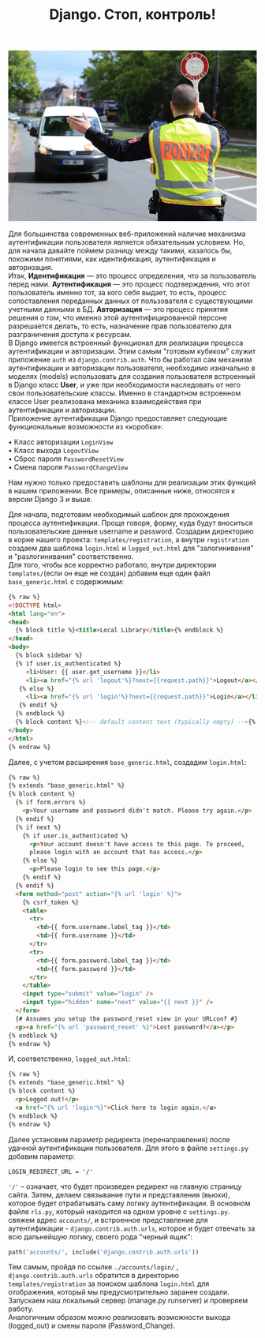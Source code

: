 ﻿---
layout: post
title: Django. Стоп, контроль!
---
![](/image/post-2020-04-01/stop-control2.jpg)

Для большинства современных веб-приложений наличие механизма аутентификации пользователя является обязательным условием. 
Но, для начала давайте поймем разницу между такими, казалось бы, похожими понятиями, как идентификация, аутентификация и авторизация.  
Итак, **Идентификация** — это процесс определения, что за пользователь перед нами. **Аутентификация** — это процесс подтверждения, что этот пользователь именно тот, за кого себя выдает, то есть, процесс сопоставления переданных данных от пользователя с существующими учетными данными в БД. **Авторизация** — это процесс принятия решения о том, что именно этой аутентифицированной персоне разрешается делать, то есть, назначение прав пользователю для разграничения доступа к ресурсам.  
В Django имеется встроенный функционал для реализации процесса аутентификации и авторизации. Этим самым "готовым кубиком" служит приложение `auth` из `django.contrib.auth`. 
Что бы работал сам механизм аутентификации и авторизации пользователя, необходимо изначально в моделях (models) использовать для создания пользователя встроенный в Django класс **User**, и уже при необходимости наследовать от него свои пользовательские классы. Именно в стандартном встроенном классе User реализована механика взаимодействия при аутентификации и авторизации.   
Приложение аутентификации Django предоставляет следующие функциональные возможности из «коробки»:  

•	Класс авторизации `LoginView`  
•	Класс выхода `LogoutView`  
•	Сброс пароля `PasswordResetView`  
•	Смена пароля `PasswordChangeView`  

Нам нужно только предоставить шаблоны для реализации этих функций в нашем приложении.
Все примеры, описанные ниже, относятся к версии Django 3 и выше.  

Для начала, подготовим необходимый шаблон для прохождения процесса аутентификации. Проще говоря, форму, куда будут вноситься пользовательские данные username и password. Создадим директорию в корне нашего проекта: `templates/registration`, а внутри `registration` создаем два шаблона `login.html` и `logged_out.html` для "залогинивания" и "разлогинивания" соответственно.  
Для того, чтобы все корректно работало, внутри директории `templates/`(если он еще не создан) добавим еще один файл `base_generic.html` с содержимым:
```html
{% raw %}
<!DOCTYPE html>
<html lang="en">
<head>
  {% block title %}<title>Local Library</title>{% endblock %}
</head>
<body>
  {% block sidebar %}
  {% if user.is_authenticated %}
     <li>User: {{ user.get_username }}</li>
     <li><a href="{% url 'logout'%}?next={{request.path}}">Logout</a></li>
   {% else %}
     <li><a href="{% url 'login'%}?next={{request.path}}">Login</a></li>
   {% endif %}
  {% endblock %}
  {% block content %}<!-- default content text (typically empty) -->{% endblock %}
</body>
</html>
{% endraw %}
```
Далее, с учетом расширения `base_generic.html`, создадим `login.html`:
```html
{% raw %}
{% extends "base_generic.html" %}
{% block content %}
  {% if form.errors %}
    <p>Your username and password didn't match. Please try again.</p>
  {% endif %}  
  {% if next %}
    {% if user.is_authenticated %}
      <p>Your account doesn't have access to this page. To proceed,
      please login with an account that has access.</p>
    {% else %}
      <p>Please login to see this page.</p>
    {% endif %}
  {% endif %}  
  <form method="post" action="{% url 'login' %}">
    {% csrf_token %}
    <table>
      <tr>
        <td>{{ form.username.label_tag }}</td>
        <td>{{ form.username }}</td>
      </tr>
      <tr>
        <td>{{ form.password.label_tag }}</td>
        <td>{{ form.password }}</td>
      </tr>
    </table>
    <input type="submit" value="login" />
    <input type="hidden" name="next" value="{{ next }}" />
  </form>  
  {# Assumes you setup the password_reset view in your URLconf #}
  <p><a href="{% url 'password_reset' %}">Lost password?</a></p> 
{% endblock %}
{% endraw %}
```
И, соответственно, `logged_out.html`:
```html
{% raw %}
{% extends "base_generic.html" %}
{% block content %}
  <p>Logged out!</p>  
  <a href="{% url 'login'%}">Click here to login again.</a>
{% endblock %}
{% endraw %}
```
Далее установим параметр редиректа (перенаправления) после удачной аутентификации пользователя. Для этого в файле `settings.py` добавим параметр:   
```
LOGIN_REDIRECT_URL = '/'
```
`'/'` – означает, что будет произведен редирект на главную страницу сайта.
Затем, делаем связывание пути и представления (вьюхи), которое будет отрабатывать саму логику аутентификации. В основном файле `rls.py`, который находится на одном уровне с  `settings.py`. свяжем адрес `accounts/`, и встроенное представление для аутентификации - `django.contrib.auth.urls`, которое и будет отвечать за всю дальнейшую логику, своего рода "черный ящик":
```python
path('accounts/', include('django.contrib.auth.urls'))
```
Тем самым, пройдя по ссылке ..`/accounts/login/` , `django.contrib.auth.urls` обратится в директорию `templates/registration` за поиском шаблона `login.html` для отображения, который мы предусмотрительно заранее создали. 
Запускаем наш локальный сервер (manage.py runserver) и проверяем работу.  
Аналогичным образом можно реализовать возможности выхода (logged_out) и смены пароля (Password_Change).














